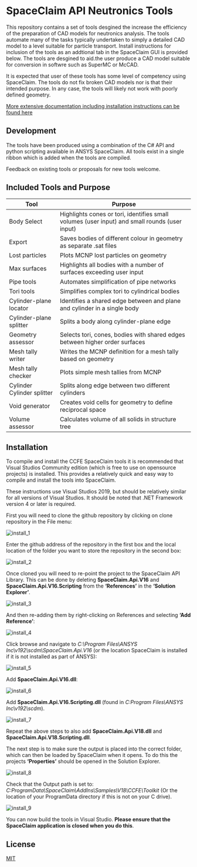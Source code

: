 # SpaceClaim API Neutronics Tools

This repository contains a set of tools desgined the increase the efficiency of the preparation of CAD models for neutronics analysis. The tools
automate many of the tasks typically undertaken to simply a detailed CAD model to a level suitable for particle transport. Install instructions 
for inclusion of the tools as an addtional tab in the SpaceClaim GUI is provided below. The tools are desgined to aid.the user produce a CAD
model suitable for conversion in softwre such as SuperMC or McCAD.

It is expected that user of these tools has some level of competency using SpaceClaim. The tools do not fix broken CAD models nor is that their 
intended purpose. In any case, the tools will likely not work with poorly defined geometry. 

[More extensive documentation including installation instructions can be found here](docs)

## Development

The tools have been produced using a combination of the C# API and python scripting available in ANSYS SpaceClaim. All tools exist in a single ribbon which is added when the tools are compiled. 

Feedback on existing tools or proposals for new tools welcome.

## Included Tools and Purpose

| Tool | Purpose |
| ------ | ------ |
| Body Select | Highlights cones or tori, identifies small volumes (user input) and small rounds (user input) |
| Export | Saves bodies of different colour in geometry as separate .sat files |
| Lost particles | Plots MCNP lost particles on geometry|
| Max surfaces | Highlights all bodies with a number of surfaces exceeding user input |
| Pipe tools | Automates simplification of pipe networks  |
| Tori tools | Simplifies complex tori to cylindrical bodies |
| Cylinder-plane locator | Identifies a shared edge between and plane and cylinder in a single body |
| Cylinder-plane splitter | Splits a body along cylinder-plane edge |
| Geometry assessor | Selects tori, cones, bodies with shared edges between higher order surfaces |
| Mesh tally writer | Writes the MCNP definition for a mesh tally based on geometry |
| Mesh tally checker | Plots simple mesh tallies from MCNP |
| Cylinder Cylinder splitter | Splits along edge between two different cylinders |
| Void generator | Creates void cells for geometry to define reciprocal space |
| Volume assessor | Calculates volume of all solids in structure tree |

## Installation

To compile and install the CCFE SpaceClaim tools it is recommended that Visual Studios Community edition (which is free to use on opensource projects) is installed. This provides a relatively quick and easy way to compile and install the tools into SpaceClaim.

These instructions use Visual Studios 2019, but should be relatively similar for all versions of Visual Studios. It should be noted that .NET Framework version 4 or later is required.

First you will need to clone the github repository by clicking on clone repository in the File menu:

![install_1](https://user-images.githubusercontent.com/40658938/104763547-f80b5780-575d-11eb-8cef-fe3f8b0d444d.png)

Enter the github address of the repository in the first box and the local location of the folder you want to store the repository in the second box: 

![install_2](https://user-images.githubusercontent.com/40658938/104892446-1ba2ed80-596a-11eb-8812-73d32f987af5.png)

Once cloned you will need to re-point the project to the SpaceClaim API Library. This can be done by deleting **SpaceClaim.Api.V16** and **SpaceClaim.Api.V16.Scripting** from the **‘References’** in the **‘Solution Explorer’**.

![install_3](https://user-images.githubusercontent.com/40658938/104892455-1e9dde00-596a-11eb-8980-8d2d70dd811a.png)

And then re-adding them by right-clicking on References and selecting **‘Add Reference’**:

![install_4](https://user-images.githubusercontent.com/40658938/104892467-2198ce80-596a-11eb-924b-188c73db64e9.png)

Click browse and navigate to *C:\Program Files\ANSYS Inc\v192\scdm\SpaceClaim.Api.V16*  (or the location SpaceClaim is installed if it is not installed as part of ANSYS):

![install_5](https://user-images.githubusercontent.com/40658938/104892474-23fb2880-596a-11eb-9c49-5e07a9888bce.png)

Add **SpaceClaim.Api.V16.dll**:

![install_6](https://user-images.githubusercontent.com/40658938/104892486-28274600-596a-11eb-94ea-00aab57643fb.png)

Add **SpaceClaim.Api.V16.Scripting.dll** (found in *C:Program Files\ANSYS Inc\v192\scdm*).

![install_7](https://user-images.githubusercontent.com/40658938/104892505-2c536380-596a-11eb-923e-643ce6f5fea1.png)

Repeat the above steps to also add **SpaceClaim.Api.V18.dll** and **SpaceClaim.Api.V18.Scripting.dll**.

The next step is to make sure the output is placed into the correct folder, which can then be loaded by SpaceClaim when it opens. To do this the projects **‘Properties’** should be opened in the Solution Explorer. 

![install_8](https://user-images.githubusercontent.com/40658938/104892516-2f4e5400-596a-11eb-870a-dafe35f9ab76.png)

Check that the Output path is set to:
*C:ProgramData\SpaceClaim\AddIns\Samples\V18\CCFE\Toolkit* (Or the location of your ProgramData directory if this is not on your C drive).

![install_9](https://user-images.githubusercontent.com/40658938/104892526-32494480-596a-11eb-881d-a8456f2b80a8.png)

You can now build the tools in Visual Studio. **Please ensure that the SpaceClaim application is closed when you do this**.

License
----

[MIT](LICENSE)








